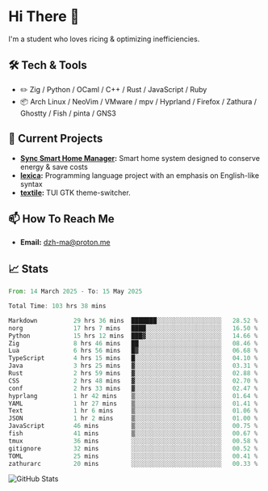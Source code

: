 # Hi There 👋
I'm a student who loves ricing & optimizing inefficiencies.
## 🛠️ Tech & Tools
- ✏️  Zig / Python / OCaml / C++ / Rust / JavaScript / Ruby
- 📦 Arch Linux / NeoVim / VMware / mpv / Hyprland / Firefox / Zathura / Ghostty / Fish / pinta / GNS3
## 🔭 Current Projects
- **[Sync Smart Home Manager](https://github.com/dzh-ma/sync):** Smart home system designed to conserve energy & save costs
- **[lexica](https://github.com/dzh-ma/lexica):** Programming language project with an emphasis on English-like syntax
- **[textile](https://github.com/dzh-ma/textile):** TUI GTK theme-switcher.
## 📫 How To Reach Me
- **Email:** [dzh-ma@proton.me](mailto:dzh-ma@proton.me)
## 📈 Stats
<!--START_SECTION:waka-->

```rust
From: 14 March 2025 - To: 15 May 2025

Total Time: 103 hrs 38 mins

Markdown          29 hrs 36 mins  ███████░░░░░░░░░░░░░░░░░░   28.52 %
norg              17 hrs 7 mins   ████░░░░░░░░░░░░░░░░░░░░░   16.50 %
Python            15 hrs 12 mins  ███▓░░░░░░░░░░░░░░░░░░░░░   14.66 %
Zig               8 hrs 46 mins   ██░░░░░░░░░░░░░░░░░░░░░░░   08.46 %
Lua               6 hrs 56 mins   █▓░░░░░░░░░░░░░░░░░░░░░░░   06.68 %
TypeScript        4 hrs 15 mins   █░░░░░░░░░░░░░░░░░░░░░░░░   04.10 %
Java              3 hrs 25 mins   ▓░░░░░░░░░░░░░░░░░░░░░░░░   03.31 %
Rust              2 hrs 59 mins   ▓░░░░░░░░░░░░░░░░░░░░░░░░   02.88 %
CSS               2 hrs 48 mins   ▓░░░░░░░░░░░░░░░░░░░░░░░░   02.70 %
conf              2 hrs 33 mins   ▓░░░░░░░░░░░░░░░░░░░░░░░░   02.47 %
hyprlang          1 hr 42 mins    ▒░░░░░░░░░░░░░░░░░░░░░░░░   01.64 %
YAML              1 hr 27 mins    ▒░░░░░░░░░░░░░░░░░░░░░░░░   01.41 %
Text              1 hr 6 mins     ▒░░░░░░░░░░░░░░░░░░░░░░░░   01.06 %
JSON              1 hr 2 mins     ▒░░░░░░░░░░░░░░░░░░░░░░░░   01.00 %
JavaScript        46 mins         ▒░░░░░░░░░░░░░░░░░░░░░░░░   00.75 %
fish              41 mins         ▒░░░░░░░░░░░░░░░░░░░░░░░░   00.67 %
tmux              36 mins         ░░░░░░░░░░░░░░░░░░░░░░░░░   00.58 %
gitignore         32 mins         ░░░░░░░░░░░░░░░░░░░░░░░░░   00.52 %
TOML              25 mins         ░░░░░░░░░░░░░░░░░░░░░░░░░   00.41 %
zathurarc         20 mins         ░░░░░░░░░░░░░░░░░░░░░░░░░   00.33 %
```

<!--END_SECTION:waka-->

![GitHub Stats](https://github-readme-stats.vercel.app/api?username=dzh-ma&show_icons=true&theme=transparent)
